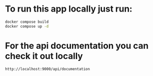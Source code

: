 # To run this app locally just run:

```bash
docker compose build
docker compose up -d
```

# For the api documentation you can check it out locally

```bash
http://localhost:9000/api/documentation
```
